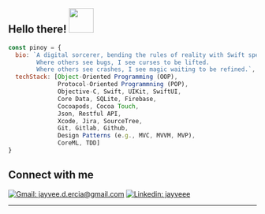 <h2> Hello there! <img src="https://media.tenor.com/qKGlaYl2DqMAAAAi/gif-de-sauda%C3%A7%C3%A3o.gif" width="50"></h2>

```javascript
const pinoy = {
  bio: `A digital sorcerer, bending the rules of reality with Swift spells and logic-fueled enchantments.
        Where others see bugs, I see curses to be lifted.
        Where others see crashes, I see magic waiting to be refined.`,
  techStack: [Object-Oriented Programming (OOP),
              Protocol-Oriented Programmning (POP),
              Objective-C, Swift, UIKit, SwiftUI,
              Core Data, SQLite, Firebase,
              Cocoapods, Cocoa Touch,
              Json, Restful API,
              Xcode, Jira, SourceTree,
              Git, Gitlab, Github,
              Design Patterns (e.g., MVC, MVVM, MVP),
              CoreML, TDD]
}
```

## Connect with me

[![Gmail: jayvee.d.ercia@gmail.com](https://img.shields.io/badge/Gmail-jayvee.d.ercia%40gmail.com-red?style=social&logo=gmail)](mailto:jayvee.d.ercia@gmail.com)
[![Linkedin: jayveee](https://img.shields.io/badge/-Jayvee_Ercia-blue?style=flat-square&logo=Linkedin&logoColor=white&link=https://www.linkedin.com/in/jayvee-e/)](https://www.linkedin.com/in/jayvee-e/)

---
